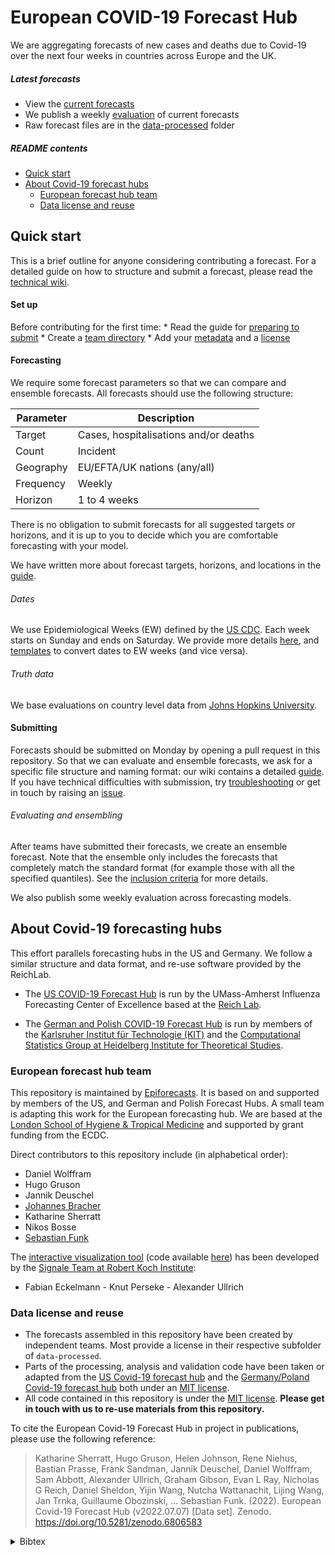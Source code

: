 
<!-- README.md is generated from README.Rmd. Please edit that file -->

# European COVID-19 Forecast Hub

We are aggregating forecasts of new cases and deaths due to Covid-19
over the next four weeks in countries across Europe and the UK.

##### Latest forecasts

  - View the [current
    forecasts](https://covid19forecasthub.eu/visualisation)
  - We publish a weekly
    [evaluation](https://covid19forecasthub.eu/reports) of current
    forecasts
  - Raw forecast files are in the
    [data-processed](https://github.com/epiforecasts/covid19-forecast-hub-europe/tree/main/data-processed)
    folder

##### README contents

  - [Quick start](#quick-start)
  - [About Covid-19 forecast hubs](#about-covid-19-forecasting-hubs)
      - [European forecast hub team](#european-forecast-hub-team)
      - [Data license and reuse](#data-license-and-reuse)

## Quick start

This is a brief outline for anyone considering contributing a forecast.
For a detailed guide on how to structure and submit a forecast, please
read the [technical wiki](../../wiki).

#### Set up

Before contributing for the first time: \* Read the guide for [preparing
to submit](../../wiki/Preparing-to-submit) \* Create a [team
directory](../../wiki/Creating-a-team-directory) \* Add your
[metadata](../../wiki/Metadata) and a [license](../../wiki/Licensing)

#### Forecasting

We require some forecast parameters so that we can compare and ensemble
forecasts. All forecasts should use the following structure:

| Parameter | Description                           |
| --------- | ------------------------------------- |
| Target    | Cases, hospitalisations and/or deaths |
| Count     | Incident                              |
| Geography | EU/EFTA/UK nations (any/all)          |
| Frequency | Weekly                                |
| Horizon   | 1 to 4 weeks                          |

There is no obligation to submit forecasts for all suggested targets or
horizons, and it is up to you to decide which you are comfortable
forecasting with your model.

We have written more about forecast targets, horizons, and locations in
the [guide](../../wiki/Targets-and-horizons).

###### Dates

We use Epidemiological Weeks (EW) defined by the [US
CDC](https://wwwn.cdc.gov/nndss/document/MMWR_Week_overview.pdf). Each
week starts on Sunday and ends on Saturday. We provide more details
[here](../../wiki/Targets-and-horizons#date-format), and
[templates](../../template) to convert dates to EW weeks (and vice
versa).

###### Truth data

We base evaluations on country level data from [Johns Hopkins
University](https://github.com/CSSEGISandData/COVID-19/tree/master/csse_covid_19_data/csse_covid_19_time_series).

#### Submitting

Forecasts should be submitted on Monday by opening a pull request in
this repository. So that we can evaluate and ensemble forecasts, we ask
for a specific file structure and naming format: our wiki contains a
detailed [guide](../../wiki/Forecast-format). If you have technical
difficulties with submission, try
[troubleshooting](../..wiki/Troubleshooting-pull-requests) or get in
touch by raising an [issue](../issues).

###### Evaluating and ensembling

After teams have submitted their forecasts, we create an ensemble
forecast. Note that the ensemble only includes the forecasts that
completely match the standard format (for example those with all the
specified quantiles). See the [inclusion
criteria](../../wiki/Ensembling-and-evaluation) for more details.

We also publish some weekly evaluation across forecasting models.

## About Covid-19 forecasting hubs

This effort parallels forecasting hubs in the US and Germany. We follow
a similar structure and data format, and re-use software provided by the
ReichLab.

  - The [US COVID-19 Forecast
    Hub](https://github.com/reichlab/covid19-forecast-hub) is run by the
    UMass-Amherst Influenza Forecasting Center of Excellence based at
    the [Reich Lab](https://reichlab.io/).

  - The [German and Polish COVID-19 Forecast
    Hub](https://github.com/KITmetricslab/covid19-forecast-hub-de) is
    run by members of the [Karlsruher Institut für Technologie
    (KIT)](https://statistik.econ.kit.edu/index.ph) and the
    [Computational Statistics Group at Heidelberg Institute for
    Theoretical Studies](https://www.h-its.org/research/cst/).

### European forecast hub team

This repository is maintained by
[Epiforecasts](https://epiforecasts.io). It is based on and supported by
members of the US, and German and Polish Forecast Hubs. A small team is
adapting this work for the European forecasting hub. We are based at the
[London School of Hygiene & Tropical Medicine](https://www.lshtm.ac.uk)
and supported by grant funding from the ECDC.

Direct contributors to this repository include (in alphabetical order):

  - Daniel Wolffram
  - Hugo Gruson
  - Jannik Deuschel
  - [Johannes
    Bracher](https://statistik.econ.kit.edu/mitarbeiter_2902.php)
  - Katharine Sherratt
  - Nikos Bosse
  - [Sebastian
    Funk](https://www.lshtm.ac.uk/aboutus/people/funk.sebastian)

The [interactive visualization
tool](https://covid19forecasthub.eu/visualisation/) (code available
[here](https://github.com/SignaleRKI/forecast-europe)) has been
developed by the [Signale Team at Robert Koch
Institute](https://www.rki.de/EN/Content/infections/epidemiology/signals/signals_node.html):
- Fabian Eckelmann - Knut Perseke - Alexander Ullrich

### Data license and reuse

  - The forecasts assembled in this repository have been created by
    independent teams. Most provide a license in their respective
    subfolder of `data-processed`.
  - Parts of the processing, analysis and validation code have been
    taken or adapted from the [US Covid-19 forecast
    hub](https://github.com/reichlab/covid19-forecast-hub) and the
    [Germany/Poland Covid-19 forecast
    hub](https://github.com/KITmetricslab/covid19-forecast-hub-de) both
    under an [MIT
    license](https://github.com/reichlab/covid19-forecast-hub/blob/master/LICENSE).
  - All code contained in this repository is under the [MIT
    license](/LICENSE). **Please get in touch with us to re-use
    materials from this repository.**

To cite the European Covid-19 Forecast Hub in project in publications,
please use the following reference:

> Katharine Sherratt, Hugo Gruson, Helen Johnson, Rene Niehus, Bastian
> Prasse, Frank Sandman, Jannik Deuschel, Daniel Wolffram, Sam Abbott,
> Alexander Ullrich, Graham Gibson, Evan L Ray, Nicholas G Reich, Daniel
> Sheldon, Yijin Wang, Nutcha Wattanachit, Lijing Wang, Jan Trnka,
> Guillaume Obozinski, … Sebastian Funk. (2022). European Covid-19
> Forecast Hub (v2022.07.07) \[Data set\]. Zenodo.
> <https://doi.org/10.5281/zenodo.6806583>

<details>

<summary>Bibtex</summary>

``` bibtex
@dataset{katharine_sherratt_2022_6806583,
  author       = {Katharine Sherratt and
                  Hugo Gruson and
                  Helen Johnson and
                  Rene Niehus and
                  Bastian Prasse and
                  Frank Sandman and
                  Jannik Deuschel and
                  Daniel Wolffram and
                  Sam Abbott and
                  Alexander Ullrich and
                  Graham Gibson and
                  Evan L Ray and
                  Nicholas G Reich and
                  Daniel Sheldon and
                  Yijin Wang and
                  Nutcha Wattanachit and
                  Lijing Wang and
                  Jan Trnka and
                  Guillaume Obozinski and
                  Tao Sun and
                  Dorina Thanou and
                  Loic Pottier and
                  Ekaterina Krymova and
                  Maria Vittoria Barbarossa and
                  Neele Leithauser and
                  Jan Mohring and
                  Johanna Schneider and
                  Jaroslaw Wlazlo and
                  Jan Fuhrmann and
                  Berit Lange and
                  Isti Rodiah and
                  Prasith Baccam and
                  Heidi Gurung and
                  Steven Stage and
                  Bradley Suchoski and
                  Jozef Budzinski and
                  Robert Walraven and
                  Inmaculada Villanueva and
                  Vit Tucek and
                  Martin Smid and
                  Milan Zajicek and
                  Cesar Perez Alvarez and
                  Borja Reina and
                  Nikos I Bosse and
                  Sophie Meakin and
                  Pierfrancesco Alaimo Di Loro and
                  Antonello Maruotti and
                  Veronika Eclerova and
                  Andrea Kraus and
                  David Kraus and
                  Lenka Pribylova and
                  Bertsimas Dimitris and
                  Michael Lingzhi Li and
                  Soni Saksham and
                  Jonas Dehning and
                  Sebastian Mohr and
                  Viola Priesemann and
                  Grzegorz Redlarski and
                  Benjamin Bejar and
                  Giovanni Ardenghi and
                  Nicola Parolini and
                  Giovanni Ziarelli and
                  Wolfgang Bock and
                  Stefan Heyder and
                  Thomas Hotz and
                  David E Singh and
                  Miguel Guzman-Merino and
                  Jose L Aznarte and
                  David Morina and
                  Sergio Alonso and
                  Enric Alvarez and
                  Daniel Lopez and
                  Clara Prats and
                  Jan Pablo Burgard and
                  Arne Rodloff and
                  Tom Zimmermann and
                  Alexander Kuhlmann and
                  Janez Zibert and
                  Fulvia Pennoni and
                  Fabio Divino and
                  Marti Catala and
                  Gianfranco Lovison and
                  Paolo Giudici and
                  Barbara Tarantino and
                  Francesco Bartolucci and
                  Giovanna Jona Lasinio and
                  Marco Mingione and
                  Alessio Farcomeni and
                  Ajitesh Srivastava and
                  Pablo Montero-Manso and
                  Aniruddha Adiga and
                  Benjamin Hurt and
                  Bryan Lewis and
                  Madhav Marathe and
                  Przemyslaw Porebski and
                  Srinivasan Venkatramanan and
                  Rafal Bartczuk and
                  Filip Dreger and
                  Anna Gambin and
                  Krzysztof Gogolewski and
                  Magdalena Gruziel-Slomka and
                  Bartosz Krupa and
                  Antoni Moszynski and
                  Karol Niedzielewski and
                  Jedrzej Nowosielski and
                  Maciej Radwan and
                  Franciszek Rakowski and
                  Marcin Semeniuk and
                  Ewa Szczurek and
                  Jakub Zielinski and
                  Jan Kisielewski and
                  Barbara Pabjan and
                  Kirsten Holger and
                  Yuri Kheifetz and
                  Markus Scholz and
                  Marcin Bodych and
                  Maciej Filinski and
                  Radoslaw Idzikowski and
                  Tyll Krueger and
                  Tomasz Ozanski and
                  Johannes Bracher and
                  Sebastian Funk},
  title        = {European Covid-19 Forecast Hub},
  month        = jul,
  year         = 2022,
  publisher    = {Zenodo},
  version      = {v2022.07.07},
  doi          = {10.5281/zenodo.6806583},
  url          = {https://doi.org/10.5281/zenodo.6806583}
}
```

</details>
